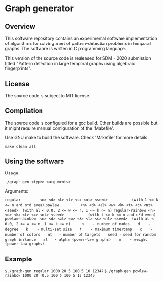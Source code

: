 # Graph generator

## Overview
This software repository contains an experimental software implementation of algorithms for solving a set of pattern-detection problems in temporal graphs. The software is written in C programming language.

This version of the source code is realeased for SDM - 2020 submission titled "Pattern detection in large temporal graphs using algebraic fingerprints".

## License
The source code is subject to MIT license.

## Compilation
The source code is configured for a gcc build. Other builds are possible but it might require manual configuration of the 'Makefile'.

Use GNU make to build the software. Check 'Makefile' for more details.

`make clean all`

## Using the software
Usage:

`./graph-gen <type> <arguments>`

Arguments:

`regular         <n> <d> <k> <t> <c> <nt> <seed>           (with 1 <= k <= n and n*d even)`
`powlaw          <n> <d> <al> <w> <k> <t> <c> <nt> <seed>  (with al < 0.0, 2 <= w <= n, 1 <= k <= n)`
`regular-rainbow <n> <d> <k> <t> <c> <nt> <seed>           (with 1 <= k <= n and n*d even)`
`powlaw-rainbow  <n> <d> <al> <w> <k> <t> <c> <nt> <seed>  (with al < 0.0, 2 <= w <= n, 1 <= k <= n)`
` `
`	n    - number of nodes`
`	d    - degree`
`	k    - multi-set size`
`	t    - maximum timestamp`
`	c    - number of colors`
`	nt   - number of targets`
`	seed - seed for random graph instance`
`	al   - alpha (power-law graphs)`
`	w    - weight (power-law graphs)`

## Example

`$./graph-gen regular 1000 20 5 100 5 10 12345`
`$./graph-gen powlaw-rainbow 1000 20 -0.5 100 5 100 5 10 12345`
